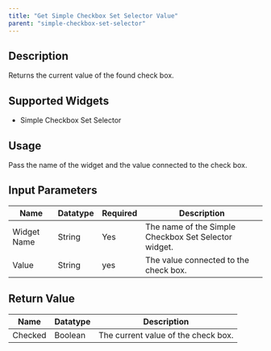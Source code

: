 ```yaml
---
title: "Get Simple Checkbox Set Selector Value"
parent: "simple-checkbox-set-selector"
---
```


## Description
Returns the current value of the found check box.

## Supported Widgets
+ Simple Checkbox Set Selector

## Usage
Pass the name of the widget and the value connected to the check box.

## Input Parameters


Name | Datatype | Required | Description
---- | -------- | -------- | ---------------
Widget Name | String | Yes | The name of the Simple Checkbox Set Selector widget.
Value | String | yes | The value connected to the check box.

## Return Value

Name | Datatype | Description
---- | --------- | ---------------
Checked | Boolean | The current value of the check box.
